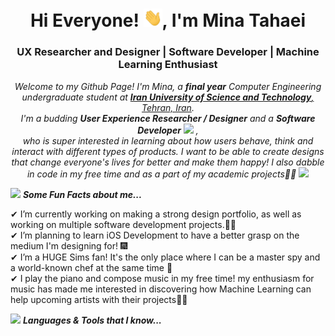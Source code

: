 <h1 align="center">Hi Everyone! <img src="https://raw.githubusercontent.com/ABSphreak/ABSphreak/master/gifs/Hi.gif" width="30px">, I'm Mina Tahaei</h1>
<h3 align="center">UX Researcher and Designer | Software Developer | Machine Learning Enthusiast</h3>
<p align="center">
  <em>
    Welcome to my Github Page! I'm Mina, a <b>final year</b> Computer Engineering undergraduate student at <a href="https://www.iust.ac.ir/"> <b>Iran University of Science and Technology</b>, Tehran, Iran</a>. <br>
   I'm a budding <b>User Experience Researcher / Designer</b> and a <b>Software Developer</b>&nbsp;<img src="https://github.com/TheDudeThatCode/TheDudeThatCode/blob/master/Assets/Designer.gif" width="36px">&nbsp,<br> who is super interested in learning about how users behave, think and interact with different types of products. I want to be able to create designs that change everyone's lives for better and make them happy! I also dabble in code in my free time and as a part of my academic projects👩‍💻  <img src="https://media.giphy.com/media/VgCDAzcKvsR6OM0uWg/giphy.gif" width="50" /> 
  </em> 
  <br>
  
<img src="https://media.giphy.com/media/ObNTw8Uzwy6KQ/giphy.gif" width="30px">&nbsp;***Some Fun Facts about me...***

✔ I’m currently working on making a strong design portfolio, as well as working on multiple software development projects.👩‍🔧<br>
✔ I’m planning to learn iOS Development to have a better grasp on the medium I'm designing for! 🎆 <br>
✔ I’m a HUGE Sims fan! It's the only place where I can be a master spy and a world-known chef at the same time 🤣<br>
✔ I play the piano and compose music in my free time! my enthusiasm for music has made me interested in discovering how Machine Learning can help upcoming artists with their projects🎼🎹<br>

<img src="https://media.giphy.com/media/ObNTw8Uzwy6KQ/giphy.gif" width="30px">&nbsp;***Languages & Tools that I know...***
<p align="left">
